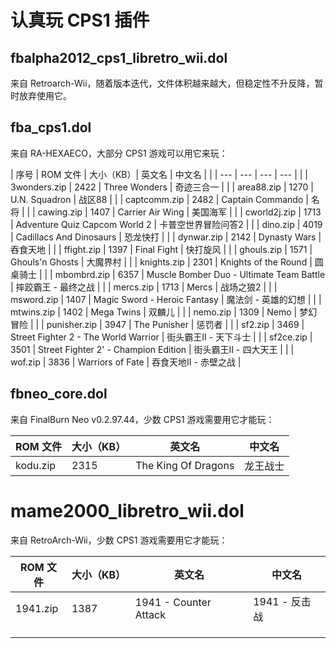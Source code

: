 # 认真玩 CPS1 插件


## fbalpha2012_cps1_libretro_wii.dol

来自 Retroarch-Wii，随着版本迭代，文件体积越来越大，但稳定性不升反降，暂时放弃使用它。


## fba_cps1.dol

来自 RA-HEXAECO，大部分 CPS1 游戏可以用它来玩：

| 序号 | ROM 文件 | 大小（KB）| 英文名 | 中文名 |
| | --- | --- | --- | --- |
| | 3wonders.zip | 2422 | Three Wonders | 奇迹三合一 |
| | area88.zip | 1270 | U.N. Squadron | 战区88 |
| | captcomm.zip | 2482 | Captain Commando | 名将 |
| | cawing.zip | 1407 | Carrier Air Wing | 美国海军 |
| | cworld2j.zip | 1713 | Adventure Quiz Capcom World 2 | 卡普空世界冒险问答2 |
| | dino.zip | 4019 | Cadillacs And Dinosaurs | 恐龙快打 |
| | dynwar.zip | 2142 | Dynasty Wars | 吞食天地 |
| | ffight.zip | 1397 | Final Fight | 快打旋风 |
| | ghouls.zip | 1571 | Ghouls'n Ghosts | 大魔界村 |
| | knights.zip | 2301 | Knights of the Round | 圆桌骑士 |
| | mbombrd.zip | 6357 | Muscle Bomber Duo - Ultimate Team Battle | 摔跤霸王 - 最终之战 |
| | mercs.zip | 1713 | Mercs | 战场之狼2 |
| | msword.zip | 1407 | Magic Sword - Heroic Fantasy | 魔法剑 - 英雄的幻想 |
| | mtwins.zip | 1402 | Mega Twins | 双麟儿 |
| | nemo.zip | 1309 | Nemo | 梦幻冒险 |
| | punisher.zip | 3947 | The Punisher | 惩罚者 |
| | sf2.zip | 3469 | Street Fighter 2 - The World Warrior | 街头霸王II - 天下斗士 |
| | sf2ce.zip | 3501 | Street Fighter 2' - Champion Edition | 街头霸王II - 四大天王 |
| | wof.zip | 3836 | Warriors of Fate | 吞食天地II - 赤壁之战 |


## fbneo_core.dol

来自 FinalBurn Neo v0.2.97.44，少数 CPS1 游戏需要用它才能玩：

| ROM 文件 | 大小（KB）| 英文名 | 中文名 |
| --- | --- | --- | --- |
| kodu.zip | 2315 | The King Of Dragons | 龙王战士 |

# mame2000_libretro_wii.dol

来自 RetroArch-Wii，少数 CPS1 游戏需要用它才能玩：

| ROM 文件 | 大小（KB）| 英文名 | 中文名 |
| --- | --- | --- | --- |
| 1941.zip | 1387 | 1941 - Counter Attack | 1941 - 反击战 |
|  | | | |
|  | | | |
|  | | | |


